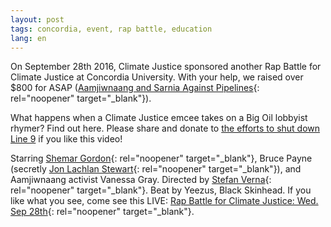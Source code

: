 ```yaml
---
layout: post
tags: concordia, event, rap battle, education
lang: en
---
```

On September 28th 2016, Climate Justice sponsored another Rap Battle for Climate Justice at Concordia University. With your help, we raised over $800 for ASAP ([Aamjiwnaang and Sarnia Against Pipelines](https://www.facebook.com/AamjiwnaangSarniaAgainstPipelines/){: rel="noopener" target="_blank"}).

What happens when a Climate Justice emcee takes on a Big Oil lobbyist rhymer? Find out here. Please share and donate to [the efforts to shut down Line 9](www.line9shutdown.ca) if you like this video!

Starring [Shemar Gordon](https://www.facebook.com/shemar.gordon?fref=mentions){: rel="noopener" target="_blank"}, Bruce Payne (secretly [Jon Lachlan Stewart](https://www.facebook.com/jon.l.stewart.3?fref=mentions){: rel="noopener" target="_blank"}), and Aamjiwnaang activist Vanessa Gray. Directed by [Stefan Verna](https://www.facebook.com/stefan.verna?fref=mentions){: rel="noopener" target="_blank"}. Beat by Yeezus, Black Skinhead. If you like what you see, come see this LIVE: [Rap Battle for Climate Justice: Wed. Sep 28th](https://www.facebook.com/events/1766920240262621/?acontext=%7B%22source%22%3A3%2C%22source_newsfeed_story_type%22%3A%22regular%22%2C%22action_history%22%3A%22%5B%7B%5C%22surface%5C%22%3A%5C%22newsfeed%5C%22%2C%5C%22mechanism%5C%22%3A%5C%22feed_story%5C%22%2C%5C%22extra_data%5C%22%3A%5B%5D%7D%5D%22%2C%22has_source%22%3Atrue%7D&source=3&source_newsfeed_story_type=regular&action_history=%5B%7B%22surface%22%3A%22newsfeed%22%2C%22mechanism%22%3A%22feed_story%22%2C%22extra_data%22%3A%5B%5D%7D%5D&has_source=1&fref=mentions){: rel="noopener" target="_blank"}.
